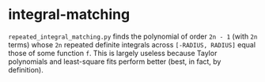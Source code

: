 # integral-matching
 
`repeated_integral_matching.py` finds the polynomial of order `2n - 1` (with `2n` terms) whose `2n` repeated definite integrals across `[-RADIUS, RADIUS]` equal those of some function `f`. This is largely useless because Taylor polynomials and least-square fits perform better (best, in fact, by definition).
